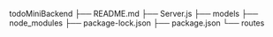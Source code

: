 todoMiniBackend
├── README.md
├── Server.js
├── models
├── node_modules
├── package-lock.json
├── package.json
└── routes
